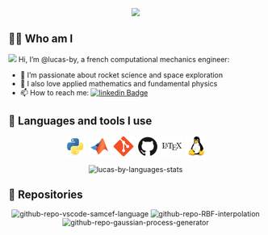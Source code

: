 <p align="center">
    <img src="https://media.giphy.com/media/26xBEamXwaMSUbV72/giphy.gif" width="320"></img>
</p>

## 👨‍🔬 Who am I

<img src="https://media.giphy.com/media/hvRJCLFzcasrR4ia7z/giphy.gif" width="15"/> Hi, I’m @lucas-by, a french computational mechanics engineer:
- 🚀 I’m passionate about rocket science and space exploration
- 👀 I also love applied mathematics and fundamental physics 
- 📫 How to reach me: [![linkedin Badge](https://img.shields.io/badge/-Lucas_Brunel-blue?style=flat&logo=linkedin&logoColor=white)](https://www.linkedin.com/in/lucas-brunel-)

## 🔧 Languages and tools I use

<p align="center">
    <img src="https://raw.githubusercontent.com/devicons/devicon/1119b9f84c0290e0f0b38982099a2bd027a48bf1/icons/python/python-original.svg" title="Python" alt="Python" width="40" height="40"/>&nbsp;
    <img src="https://raw.githubusercontent.com/devicons/devicon/1119b9f84c0290e0f0b38982099a2bd027a48bf1/icons/matlab/matlab-original.svg" title="Matlab" alt="Matlab" width="40" height="40"/>&nbsp;
    <img src="https://raw.githubusercontent.com/devicons/devicon/1119b9f84c0290e0f0b38982099a2bd027a48bf1/icons/git/git-original.svg" title="Git" alt="Git" width="40" height="40"/>&nbsp;
    <img src="https://raw.githubusercontent.com/devicons/devicon/1119b9f84c0290e0f0b38982099a2bd027a48bf1/icons/github/github-original.svg" title="GitHub" alt="GitHub" width="40" height="40"/>&nbsp;
    <img src="https://raw.githubusercontent.com/devicons/devicon/1119b9f84c0290e0f0b38982099a2bd027a48bf1/icons/latex/latex-original.svg" title="LaTeX" alt="LaTeX" width="40" height="40"/>&nbsp;
    <img src="https://raw.githubusercontent.com/devicons/devicon/1119b9f84c0290e0f0b38982099a2bd027a48bf1/icons/linux/linux-original.svg" title="Linux" alt="Linux" width="40" height="40"/>
</p>
<p align="center">
    <img width="282" src="https://github-readme-stats.vercel.app/api/top-langs/?username=lucas-by&layout=compact&theme=dracula&hide_border=true" alt="lucas-by-languages-stats">
</p>

## 📘 Repositories

<p align="center">
    <img width="282" src="https://denvercoder1-github-readme-stats.vercel.app/api/pin/?username=lucas-by&repo=vscode-samcef-language&theme=dracula&hide_border=true" alt="github-repo-vscode-samcef-language">
    <img width="282" src="https://denvercoder1-github-readme-stats.vercel.app/api/pin/?username=lucas-by&repo=RBF-interpolation&theme=dracula&hide_border=true" alt="github-repo-RBF-interpolation">
    <img width="282" src="https://denvercoder1-github-readme-stats.vercel.app/api/pin/?username=lucas-by&repo=gaussian-process-generator&theme=dracula&hide_border=true" alt="github-repo-gaussian-process-generator">
</p>
